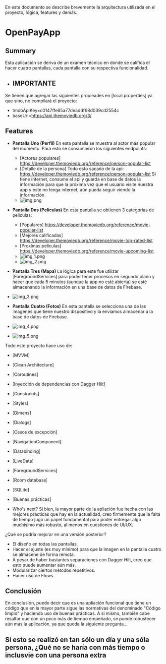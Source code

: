 En este documento se describe brevemente la arquitectura utilizada en el proyecto, lógica, features y demás.
# OpenPayApp

## Summary
Esta aplicación se deriva de un examen técnico en donde se califica el hacer cuatro pantallas, cada pantalla con su respectiva funcionalidad.





- ## IMPORTANTE ##
Se tienen que agregar las siguientes propieades en [local.properties] ya que sino, no compilará el proyecto:
- tmdbApiKey=c0147ffe65a77deaddf68d039cd2554c
- baseUrl=https://api.themoviedb.org/3/




## Features
- **Pantalla Uno (Perfil)** En esta pantalla se muestra al actor más popular del momento. Para esto se consumieron los siguientes endpoints:
  - [Actores populares] https://developer.themoviedb.org/reference/person-popular-list
  - [Detalle de la persona] Todo esto sacado de la api: https://developer.themoviedb.org/reference/person-popular-list Si tiene internet, consume el api y guarda en base de datos la información para que la próxima vez que el usuario visite nuestra app y este no tenga internet, aún pueda seguir viendo la información.
  - ![img.png](img.png)

- **Pantalla Dos (Películas)** En esta pantalla se obtienen 3 categorías de peliculas:
  - [Populares] https://developer.themoviedb.org/reference/movie-popular-list
  - [Mejores calificadas] https://developer.themoviedb.org/reference/movie-top-rated-list
  - [Proxímas películas] https://developer.themoviedb.org/reference/movie-upcoming-list
  - ![img_1.png](img_1.png)
  - ![img_2.png](img_2.png)

- **Pantalla Tres (Mapa)** La lógica para este fue utilizar [ForegroundServices] para poder tener procesos en segundo plano y hacer que cada 5 minutos (aunque la app no esté abierta) se esté almacenando la información en una base de datos de Firebase.
- ![img_3.png](img_3.png)

- **Pantalla Cuatro (Fotos)** En esta pantalla se selecciona una de las imagenes que tiene nuestro dispositivo y la enviamos almacenar a la base de datos de Firebase.
- ![img_4.png](img_4.png)
- ![img_5.png](img_5.png)

Todo este proyecto hace uso de:

- [MVVM]
- [Clean Architecture]
- [Coroutines]
- [Inyección de dependencias con Dagger Hilt]
- [Constraints]
- [Styles]
- [Dimens]
- [Dialogs]
- [Casos de excepción]
- [NavigationComponent]
- [Databinding]
- [LiveData]
- [ForegroundServices]
- [Room database]
- [SQLite]
- [Buenas prácticas]

- Who's next?
Si bien, la mayor parte de la apliación fue hecha con las mejores prácticas que hay en la actualidad, creo firmemente que la falta de tiempo jugó un papel fundamental para poder entregar algo muchisimo más robusto, al menos en cuestiones de UI/UX.

¿Qué se podría mejorar en una versión posterior?
- El diseño en todas las pantallas.
- Hacer el ajuste (es muy mínimo) para que la imagen en la pantalla cuatro se almacene de forma remota.
- A pesar de haber bastantes separaciones con Dagger Hilt, creo que esto puede aumentar aún más.
- Módularizar ciertos métodos repetitivos.
- Hacer uso de Flows.

## Conclusión
En conclusión, puedo decir que es una apliación funcional que tiene un código que en la mayor parte sigue las normativas del denominado "Código limpio" y haciendo uso de buenas prácticas.
A si mismo, también cabe resaltar que con un poco más de tiempo empeñado, se puede robustecer aún más la aplicación, ya que queda la siguiente pregunta...
## Si esto se realizó en tan sólo un día y una sóla persona, **¿Qué no se haría con más tiempo o inclusvie con una persona extra**
